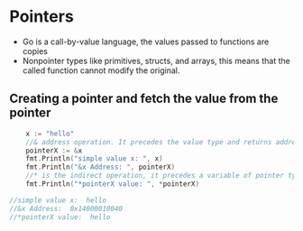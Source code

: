 # Pointers

- Go is a call-by-value language, the values passed to functions are copies
- Nonpointer types like primitives, structs, and arrays, this means that the called function cannot modify the original.

## Creating a pointer and fetch the value from the pointer
```go
	x := "hello"
	//& address operation. It precedes the value type and returns address
	pointerX := &x
	fmt.Println("simple value x: ", x)
	fmt.Println("&x Address: ", pointerX)
	//* is the indirect operation, it precedes a variable of pointer type and returns the pointed-to value.
	fmt.Println("*pointerX value: ", *pointerX)

//simple value x:  hello
//&x Address:  0x14000010040
//*pointerX value:  hello

```
